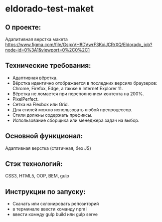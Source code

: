 # **eldorado-test-maket**

## О проекте:
Адапитивная верстка макета
https://www.figma.com/file/GspxVH8DVwrF3KxiJCRrXQ/Eldorado_job?node-id=0%3A1&viewport=0%2C0%2C1

## Технические требования:
  - Адаптивная вёрстка.
  - Вёрстка идентично отображается в последних версиях браузеров:
    Chrome, Firefox, Edge, а также в Internet Explorer 11.
  - Вёрстка не ломается при переполнением контента на 200%.
  - PixelPerfect.
  - Сетка на Flexbox или Grid.
  - Для стилей можно использовать любой препроцессор.
  - Стили должны содержать префиксы.
  - Использование сборщика или менеджера задач на выбор.

## Основной функционал:
Адаптивная верстка (статичная, без JS)

## Стэк технологий:
CSS3, HTML5, OOP, BEM, gulp

## Инструкции по запуску:
- Скачать или склонировать репозиторий
- в терминале ввести команду npm i
- ввести комнду gulp build или gulp serve
